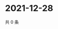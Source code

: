 # 2021-12-28

共 0 条

<!-- BEGIN WEIBO -->
<!-- 最后更新时间 Tue Dec 28 2021 22:13:32 GMT+0800 (China Standard Time) -->

<!-- END WEIBO -->
